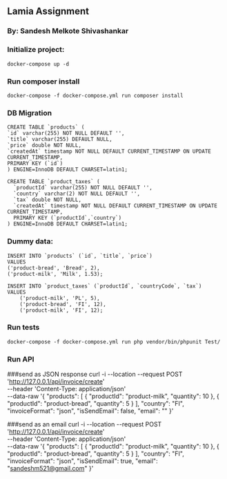 ## Lamia Assignment

### By: Sandesh Melkote Shivashankar

### Initialize project:

    docker-compose up -d

### Run composer install

    docker-compose -f docker-compose.yml run composer install

### DB Migration

    CREATE TABLE `products` (
    `id` varchar(255) NOT NULL DEFAULT '',
    `title` varchar(255) DEFAULT NULL,
    `price` double NOT NULL,
    `createdAt` timestamp NOT NULL DEFAULT CURRENT_TIMESTAMP ON UPDATE CURRENT_TIMESTAMP,
    PRIMARY KEY (`id`)
    ) ENGINE=InnoDB DEFAULT CHARSET=latin1;

    CREATE TABLE `product_taxes` (    
      `productId` varchar(255) NOT NULL DEFAULT '',
      `country` varchar(2) NOT NULL DEFAULT '',
      `tax` double NOT NULL,
      `createdAt` timestamp NOT NULL DEFAULT CURRENT_TIMESTAMP ON UPDATE CURRENT_TIMESTAMP,
      PRIMARY KEY (`productId`,`country`)
    ) ENGINE=InnoDB DEFAULT CHARSET=latin1;

### Dummy data:

    INSERT INTO `products` (`id`, `title`, `price`)
    VALUES
    ('product-bread', 'Bread', 2),
    ('product-milk', 'Milk', 1.53);

    INSERT INTO `product_taxes` (`productId`, `countryCode`, `tax`)
    VALUES
    	('product-milk', 'PL', 5),
    	('product-bread', 'FI', 12),
    	('product-milk', 'FI', 12);

### Run tests

    docker-compose -f docker-compose.yml run php vendor/bin/phpunit Test/
   

### Run API

###send as JSON response
    curl -i --location --request POST 'http://127.0.0.1/api/invoice/create' \
    --header 'Content-Type: application/json' \
    --data-raw '{
    "products": [
        {
            "productId": "product-milk",
            "quantity": 10
        },
        {
            "productId": "product-bread",
            "quantity": 5
        }
    ],
    "country": "FI",
    "invoiceFormat": "json",
    "isSendEmail": false,
    "email": ""
    }'

###send as an email
    curl -i --location --request POST 'http://127.0.0.1/api/invoice/create' \
    --header 'Content-Type: application/json' \
    --data-raw '{
    "products": [
        {
            "productId": "product-milk",
            "quantity": 10
        },
        {
            "productId": "product-bread",
            "quantity": 5
        }
    ],
    "country": "FI",
    "invoiceFormat": "json",
    "isSendEmail": true,
    "email": "sandeshm521@gmail.com"
    }'
